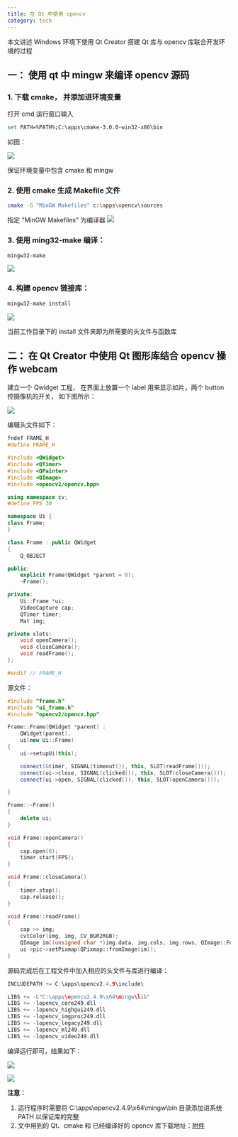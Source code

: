 ```yaml
---
title: 在 Qt 中使用 opencv
category: tech
---
```


本文讲述 Windows 环境下使用 Qt Creator 搭建 Qt 库与 opencv 库联合开发环境的过程
<!--more-->

## 一： 使用 qt 中 mingw 来编译 opencv 源码

### 1. 下载 cmake， 并添加进环境变量

打开 cmd 运行窗口输入

``` bash
set PATH=%PATH%;C:\apps\cmake-3.0.0-win32-x86\bin
```

如图：

![](/i//2014-08-18-1.png)

保证环境变量中包含 cmake 和 mingw

### 2. 使用 cmake 生成 Makefile 文件

``` bash
cmake -G "MinGW Makefiles" c:\apps\opencv\sources
```

指定 "MinGW Makefiles" 为编译器
![](/i//2014-08-18-2.png)

### 3. 使用 ming32-make 编译：

``` bash
mingw32-make
```

![](/i//2014-08-18-3.png)

### 4. 构建 opencv 链接库：

``` bash
mingw32-make install
```

![](/i//2014-08-18-4.png)

当前工作目录下的 install 文件夹即为所需要的头文件与函数库

## 二： 在 Qt Creator 中使用 Qt 图形库结合 opencv 操作 webcam

建立一个 Qwidget 工程， 在界面上放置一个 label 用来显示如片，两个 button 控摄像机的开关， 如下图所示：

![](/i//2014-08-18-5.png)

编辑头文件如下：

``` c++
fndef FRAME_H
#define FRAME_H

#include <QWidget>
#include <QTimer>
#include <QPainter>
#include <QImage>
#include <opencv2/opencv.hpp>

using namespace cv;
#define FPS 30

namespace Ui {
class Frame;
}

class Frame : public QWidget
{
    Q_OBJECT

public:
    explicit Frame(QWidget *parent = 0);
    ~Frame();

private:
    Ui::Frame *ui;
    VideoCapture cap;
    QTimer timer;
    Mat img;

private slots:
    void openCamera();
    void closeCamera();
    void readFrame();
};

#endif // FRAME_H
```

源文件：

``` c++
#include "frame.h"
#include "ui_frame.h"
#include "opencv2/opencv.hpp"

Frame::Frame(QWidget *parent) :
    QWidget(parent),
    ui(new Ui::Frame)
{
    ui->setupUi(this);

    connect(&timer, SIGNAL(timeout()), this, SLOT(readFrame()));
    connect(ui->close, SIGNAL(clicked()), this, SLOT(closeCamera()));
    connect(ui->open, SIGNAL(clicked()), this, SLOT(openCamera()));

}

Frame::~Frame()
{
    delete ui;
}

void Frame::openCamera()
{
    cap.open(0);
    timer.start(FPS);
}

void Frame::closeCamera()
{
    timer.stop();
    cap.release();
}

void Frame::readFrame()
{
    cap >> img;
    cvtColor(img, img, CV_BGR2RGB);
    QImage im((unsigned char *)img.data, img.cols, img.rows, QImage::Format_RGB888);
    ui->pic->setPixmap(QPixmap::fromImage(im));
}
```

源码完成后在工程文件中加入相应的头文件与库进行编译：

``` c++
INCLUDEPATH += C:\apps\opencv2.4.9\include\

LIBS += -L"C:\apps\opencv2.4.9\x64\mingw\lib"
LIBS += -lopencv_core249.dll
LIBS += -lopencv_highgui249.dll
LIBS += -lopencv_imgproc249.dll
LIBS += -lopencv_legacy249.dll
LIBS += -lopencv_ml249.dll
LIBS += -lopencv_video249.dll
```

编译运行即可，结果如下：


![](/i//2014-08-18-6.png)

![](/i//2014-08-18-7.png)

**注意：**<br/>
1. 运行程序时需要将 C:\apps\opencv2.4.9\x64\mingw\bin 目录添加进系统 PATH 以保证库的完整<br/>
2. 文中用到的 Qt、cmake 和 已经编译好的 opencv 库下载地址：[附件](http://pan.baidu.com/s/1kTqmERP)
